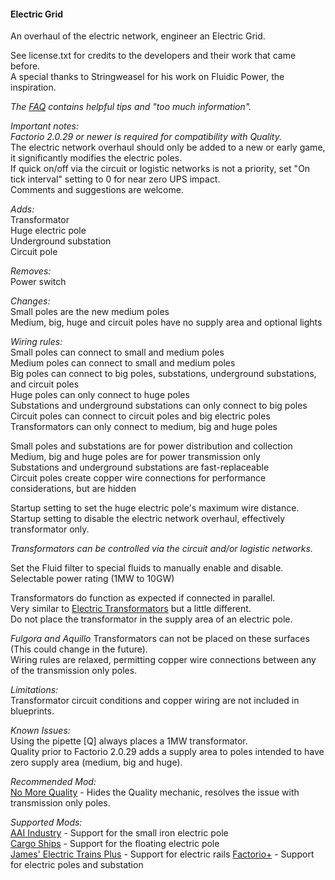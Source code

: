 #### Electric Grid  
An overhaul of the electric network, engineer an Electric Grid.  

See license.txt for credits to the developers and their work that came before.  
A special thanks to Stringweasel for his work on Fluidic Power, the inspiration.  

*The [FAQ](https://mods.factorio.com/mod/electric-grid/faq) contains helpful tips and "too much information".*  

*Important notes:*  
*Factorio 2.0.29 or newer is required for compatibility with Quality.*  
The electric network overhaul should only be added to a new or early game, it significantly modifies the electric poles.  
If quick on/off via the circuit or logistic networks is not a priority, set "On tick interval" setting to 0 for near zero UPS impact.  
Comments and suggestions are welcome.  

*Adds:*  
Transformator  
Huge electric pole  
Underground substation  
Circuit pole

*Removes:*  
Power switch  

*Changes:*  
Small poles are the new medium poles  
Medium, big, huge and circuit poles have no supply area and optional lights  

*Wiring rules:*  
Small poles can connect to small and medium poles  
Medium poles can connect to small and medium poles  
Big poles can connect to big poles, substations, underground substations, and circuit poles  
Huge poles can only connect to huge poles  
Substations and underground substations can only connect to big poles  
Circuit poles can connect to circuit poles and big electric poles  
Transformators can only connect to medium, big and huge poles  

Small poles and substations are for power distribution and collection  
Medium, big and huge poles are for power transmission only  
Substations and underground substations are fast-replaceable  
Circuit poles create copper wire connections for performance considerations, but are hidden

Startup setting to set the huge electric pole's maximum wire distance.  
Startup setting to disable the electric network overhaul, effectively transformator only.  

*Transformators can be controlled via the circuit and/or logistic networks.*  

Set the Fluid filter to special fluids to manually enable and disable.  
Selectable power rating (1MW to 10GW) 

Transformators do function as expected if connected in parallel.  
Very similar to [Electric Transformators](https://mods.factorio.com/mod/Electric_Transformators) but a little different.  
Do not place the transformator in the supply area of an electric pole.  

*Fulgora and Aquillo*
Transformators can not be placed on these surfaces (This could change in the future).  
Wiring rules are relaxed, permitting copper wire connections between any of the transmission only poles.  

*Limitations:*  
Transformator circuit conditions and copper wiring are not included in blueprints.  

*Known Issues:*  
Using the pipette [Q] always places a 1MW transformator.  
Quality prior to Factorio 2.0.29 adds a supply area to poles intended to have zero supply area (medium, big and huge).

*Recommended Mod:*  
[No More Quality](https://mods.factorio.com/mod/no-more-quality) - Hides the Quality mechanic, resolves the issue with transmission only poles.  

*Supported Mods:*  
[AAI Industry](https://mods.factorio.com/mod/aai-industry) - Support for the small iron electric pole  
[Cargo Ships](https://mods.factorio.com/mod/cargo-ships) - Support for the floating electric pole  
[James' Electric Trains Plus](https://mods.factorio.com/mod/James-Train-Mod) - Support for electric rails
[Factorio+](https://mods.factorio.com/mod/factorioplus) - Support for electric poles and substation